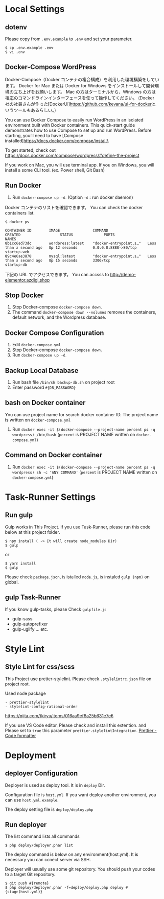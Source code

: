 # Local Settings

## dotenv

Please copy from `.env.example` to `.env` and set your parameter.

```Terminal
$ cp .env.example .env
$ vi .env
```

## Docker-Compose WordPress

Docker-Compose（Docker コンテナの複合構成）を利用した環境構築をしています。
Docker for Mac または Docker for Windows をインストールして開発環境の立ち上げをお願いします。
Mac の方はターミナルから、Windows の方は相応のコマンドラインインターフェースを使って操作してください。
(Docker 社の社員さんが作った[DockerUI]<https://github.com/kevana/ui-for-docker>というツールもあるらしい。)

You can use Docker Compose to easily run WordPress in an isolated environment built with Docker containers. This quick-start guide demonstrates how to use Compose to set up and run WordPress. Before starting, you’ll need to have [Compose installed]<https://docs.docker.com/compose/install/>.

To get started, check out <https://docs.docker.com/compose/wordpress/#define-the-project>

If you work on Mac, you will use terminal app.
If you on Windows, you will install a some CLI tool. (ex. Power shell, Git Bash)

## Run Docker

1. Run `docker-compose up -d`.
   (Option `-d` : run docker daemon)

Docker コンテナのリストを確認できます。
You can check the docker containers list.

```Terminal
$ docker ps

CONTAINER ID        IMAGE               COMMAND                  CREATED                  STATUS              PORTS                  NAMES
8b1cc6ed73dc        wordpress:latest    "docker-entrypoint.s…"   Less than a second ago   Up 12 seconds       0.0.0.0:8888->80/tcp   startup-web
89c4e6ae3878        mysql:latest        "docker-entrypoint.s…"   Less than a second ago   Up 15 seconds       3306/tcp               startup-db
```

下記の URL でアクセスできます。
You can accsss to
<http://demo-elementor.azdigi.shop>

## Stop Docker

1. Stop Docker-compose `docker-compose down`.
1. The command `docker-compose down --volumes` removes the containers, default network, and the Wordpress database.

## Docker Compose Configuration

1. Edit `docker-compose.yml`
1. Stop Docker-compose `docker-compose down`.
1. Run `docker-compose up -d`.

## Backup Local Database

1. Run bash file `/bin/sh backup-db.sh` on project root
1. Enter password `#{DB_PASSWORD}`

## bash on Docker container

You can use project name for search docker container ID.
The project name is written on `docker-compose.yml`

1. Run `docker exec -it $(docker-compose --project-name percent ps -q wordpress) /bin/bash`
   (`percent` is PROJECT NAME written on `docker-compose.yml`)

## Command on Docker container

1. Run `docker exec -it $(docker-compose --project-name percent ps -q wordpress) sh -c 'ANY COMMAND'`
   (`percent` is PROJECT NAME written on `docker-compose.yml`)

# Task-Runner Settings

## Run gulp

Gulp works in This Project.
If you use Task-Runner, please run this code below at this project folder.

```Terminal
$ npm install ( -> It will create node_modules Dir)
$ gulp
```

or

```Terminal
$ yarn install
$ gulp
```

Please check `package.json`, is istalled `node.js`, is instaled `gulp (npm)` on global.

## gulp Task-Runner

If you know gulp-tasks, please Check `gulpfile.js`

- gulp-sass
- gulp-autoprefixer
- gulp-uglify
  ... etc.

# Style Lint

## Style Lint for css/scss

This Project use pretter-stylelint.
Please check `.stylelintrc.json` file on project root.

Used node package

```
- prettier-stylelint
- stylelint-config-rational-order
```

https://qiita.com/tkiryu/items/016aa9ef8a25b631e7e6

If you use VS Code editor, Please check and install this extention.
and Please set to `true` this parameter `prettier.stylelintIntegration`.
[Prettier - Code formatter](https://marketplace.visualstudio.com/items?itemName=esbenp.prettier-vscode)

# Deployment

## deployer Configuration

Deployer is used as deploy tool.
It is in `deploy` Dir.

Configuration file is `host.yml`.
If you want deploy another environment, you can use `host.yml.example`.

The deploy setting file is `deploy/deploy.php`

## Run deployer

The list command lists all commands

```Terminal
$ php deploy/deployer.phar list
```

The deploy command is below on any environment(host.yml).
It is necessary you can conect server via SSH.

Deployer will usually use some git repository.
You should push your codes to a target Git repository.

```Terminal
$ git push #{remote}
$ php deploy/deployer.phar -f=deploy/deploy.php deploy #{stage(host.yml)}
```
